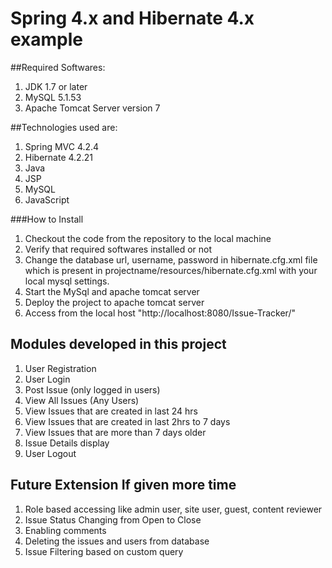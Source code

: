 # Spring 4.x and Hibernate 4.x example

##Required Softwares:
1. JDK 1.7 or later
2. MySQL 5.1.53
3. Apache Tomcat Server version 7

##Technologies used are:
1. Spring MVC 4.2.4
2. Hibernate 4.2.21
3. Java
4. JSP
5. MySQL
6. JavaScript

###How to Install
1. Checkout the code from the repository to the local machine
2. Verify that required softwares installed or not
3. Change the database url, username, password in hibernate.cfg.xml file which is present in projectname/resources/hibernate.cfg.xml with your local mysql settings.
4. Start the MySql and apache tomcat server
5. Deploy the project to apache tomcat server
6. Access from the local host "http://localhost:8080/Issue-Tracker/"

## Modules developed in this project
1. User Registration
2. User Login
3. Post Issue (only logged in users)
4. View All Issues (Any Users)
5. View Issues that are created in last 24 hrs
6. View Issues that are created in last 2hrs to 7 days
7. View Issues that are more than 7 days older
8. Issue Details display
9. User Logout

## Future Extension If given more time
1. Role based accessing like admin user, site user, guest, content reviewer
2. Issue Status Changing from Open to Close
3. Enabling comments
4. Deleting the issues and users from database
5. Issue Filtering based on custom query



